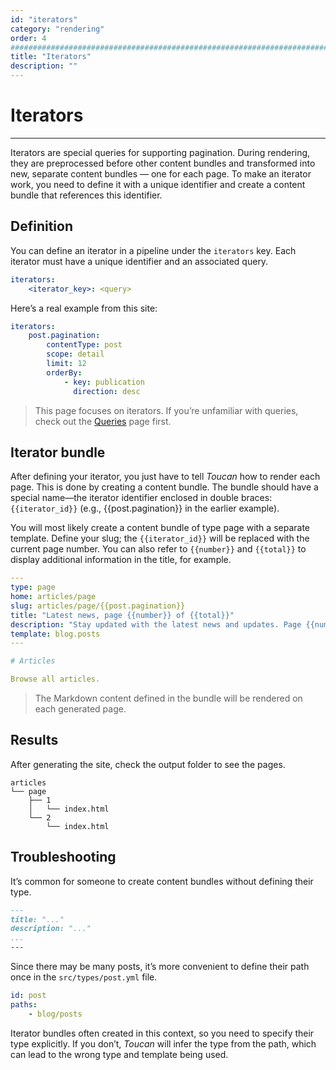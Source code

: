 ```yaml
---
id: "iterators"
category: "rendering"
order: 4
################################################################################
title: "Iterators"
description: ""
---
```


# Iterators
---

Iterators are special queries for supporting pagination. During rendering, they are preprocessed before other content bundles and transformed into new, separate content bundles — one for each page. To make an iterator work, you need to define it with a unique identifier and create a content bundle that references this identifier.

## Definition

You can define an iterator in a pipeline under the `iterators` key. Each iterator must have a unique identifier and an associated query.

```yml
iterators:
    <iterator_key>: <query>
```

Here’s a real example from this site:

```yml
iterators:
    post.pagination:
        contentType: post
        scope: detail
        limit: 12
        orderBy:
            - key: publication
              direction: desc
```

> This page focuses on iterators. If you’re unfamiliar with queries, check out the [Queries](/docs/rendering/queries/) page first.

## Iterator bundle

After defining your iterator, you just have to tell *Toucan* how to render each page. This is done by creating a content bundle. The bundle should have a special name—the iterator identifier enclosed in double braces: `{{iterator_id}}` (e.g., {{post.pagination}} in the earlier example).

You will most likely create a content bundle of type page with a separate template. Define your slug; the `{{iterator_id}}` will be replaced with the current page number. You can also refer to `{{number}}` and `{{total}}` to display additional information in the title, for example.

```yml
---
type: page
home: articles/page
slug: articles/page/{{post.pagination}}
title: "Latest news, page {{number}} of {{total}}"
description: "Stay updated with the latest news and updates. Page {{number}} of {{total}}."
template: blog.posts
---

# Articles

Browse all articles.

```
> The Markdown content defined in the bundle will be rendered on each generated page.

## Results

After generating the site, check the output folder to see the pages.

```text
articles
└── page
    ├── 1
    │   └── index.html
    └── 2
        └── index.html
```

## Troubleshooting

It’s common for someone to create content bundles without defining their type.

```md
---
title: "..."
description: "..."
...
---
```
Since there may be many posts, it’s more convenient to define their path once in the `src/types/post.yml` file.

```yaml
id: post
paths:
    - blog/posts
```

Iterator bundles often created in this context, so you need to specify their type explicitly. If you don’t, *Toucan* will infer the type from the path, which can lead to the wrong type and template being used.
